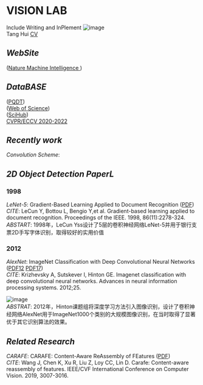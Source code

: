 # VISION LAB
Include Writing and InPlement
                                              ![image](https://github.com/huitang96/PaperList-2D/blob/master/images/Welcome%20(1).png)  
                                                                                                                                                      Tang Hui [CV](https://github.com/huitang96/PaperList-2D/blob/master/images/cv.pdf)  
## *WebSite*
([Nature Machine Intelligence ](https://www.nature.com/natmachintell/))

## *DataBASE*
([PQDT](http://www-pqdtcn-com-s.vpn.cdut.edu.cn:8118/))  
([Web of Science](http://www-webofscience-com-s.vpn.cdut.edu.cn:8118/wos/alldb/basic-search))  
([SciHub](https://sci-hub.st/))  
[CVPR/ECCV 2020-2022](https://sci-hub.st/)
## *Recently work*  
*Convolution Scheme*:  

## *2D Object Detection PaperL*
### 1998  
*LeNet-5*: Gradient-Based Learning Applied to Document Recognition ([PDF](https://sci-hub.st/10.1109/5.726791))  
*CITE*: LeCun Y, Bottou L, Bengio Y,et al. Gradient-based learning applied to document recognition. Proceedings of the IEEE. 1998, 86(11):2278-324.  
*ABSTART*: 1998年，LeCun Yss设计了5层的卷积神经网络LeNet-5并用于银行支票2D手写字体识别，取得较好的实用价值  
### 2012
*AlexNet*: ImageNet Classification with Deep Convolutional Neural Networks ([PDF12](https://proceedings.neurips.cc/paper/2012/file/c399862d3b9d6b76c8436e924a68c45b-Paper.pdf) [PDF17](https://sci-hub.st/10.1145/3065386))  
*CITE*: Krizhevsky A, Sutskever I, Hinton GE. Imagenet classification with deep convolutional neural networks. Advances in neural information processing systems. 2012;25.

![image](https://github.com/huitang96/PaperList-2D/blob/master/images/AlexNet.png)  
*ABSTRAT*: 2012年，Hinton课题组将深度学习方法引入图像识别，设计了卷积神经网络AlexNet用于ImageNet1000个类别的大规模图像识别，在当时取得了显著优于其它识别算法的效果。  
## *Related Research*
*CARAFE*: CARAFE: Content-Aware ReAssembly of FEatures ([PDF](https://arxiv.org/pdf/1905.02188.pdf))  
*CITE*: Wang J, Chen K, Xu R, Liu Z, Loy CC, Lin D. Carafe: Content-aware reassembly of features. IEEE/CVF International Conference on Computer Vision. 2019, 3007-3016.   
